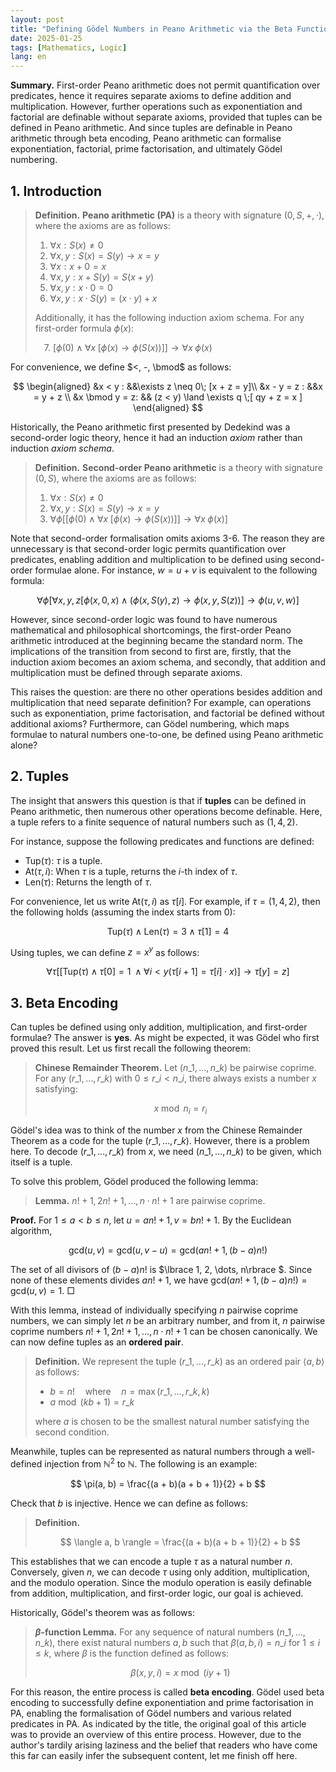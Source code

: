 ```yaml
---
layout: post
title: "Defining Gödel Numbers in Peano Arithmetic via the Beta Function"
date: 2025-01-25
tags: [Mathematics, Logic]
lang: en
---
```


**Summary.** First-order Peano arithmetic does not permit quantification over predicates, hence it requires separate axioms to define addition and multiplication. However, further operations such as exponentiation and factorial are definable without separate axioms, provided that tuples can be defined in Peano arithmetic. And since tuples are definable in Peano arithmetic through beta encoding, Peano arithmetic can formalise exponentiation, factorial, prime factorisation, and ultimately Gödel numbering.

## 1. Introduction

> **Definition.** **Peano arithmetic (PA)** is a theory with signature $(0, S, +, \cdot)$, where the axioms are as follows:
>
> 1. $\forall x : S(x) \neq 0$
> 2. $\forall x, y : S(x) = S(y) \rightarrow x = y$
> 3. $\forall x : x + 0 = x$
> 4. $\forall x, y : x + S(y) = S(x + y)$
> 5. $\forall x, y : x \cdot 0 = 0$
> 6. $\forall x, y : x \cdot S(y) = (x \cdot y) + x$
>
> Additionally, it has the following induction axiom schema. For any first-order formula $\phi(x)$:
>
> &emsp;7\. $\big[ \phi(0) \land \forall x \; [ \phi(x) \rightarrow \phi(S(x)) ] \big] \rightarrow \forall x \;\phi(x)$

For convenience, we define $<, -, \bmod$ as follows:

$$
\begin{aligned}
&x < y : &&\exists z \neq 0\; [x + z = y]\\
&x - y = z : &&x = y + z \\
&x \bmod y = z: && (z < y) \land \exists q \;[ qy + z = x ]
\end{aligned}
$$

Historically, the Peano arithmetic first presented by Dedekind was a second-order logic theory, hence it had an induction _axiom_ rather than induction _axiom schema_.

> **Definition.** **Second-order Peano arithmetic** is a theory with signature $(0, S)$, where the axioms are as follows:
>
> 1. $\forall x : S(x) \neq 0$
> 2. $\forall x, y : S(x) = S(y) \rightarrow x = y$
> 3. $\forall \phi \bigg[ \big[ \phi(0) \land \forall x \; [ \phi(x) \rightarrow \phi(S(x)) ] \big] \rightarrow \forall x \;\phi(x)\bigg]$

Note that second-order formalisation omits axioms 3-6. The reason they are unnecessary is that second-order logic permits quantification over predicates, enabling addition and multiplication to be defined using second-order formulae alone. For instance, $w = u + v$ is equivalent to the following formula:

$$
\forall \phi \bigg[ \forall x, y, z \big[ \phi(x, 0, x) \land (\phi(x, S(y), z) \rightarrow \phi(x, y, S(z)) \big] \rightarrow \phi(u, v, w) \bigg]
$$

However, since second-order logic was found to have numerous mathematical and philosophical shortcomings, the first-order Peano arithmetic introduced at the beginning became the standard norm. The implications of the transition from second to first are, firstly, that the induction axiom becomes an axiom schema, and secondly, that addition and multiplication must be defined through separate axioms.

This raises the question: are there no other operations besides addition and multiplication that need separate definition? For example, can operations such as exponentiation, prime factorisation, and factorial be defined without additional axioms? Furthermore, can Gödel numbering, which maps formulae to natural numbers one-to-one, be defined using Peano arithmetic alone?

## 2. Tuples

The insight that answers this question is that if **tuples** can be defined in Peano arithmetic, then numerous other operations become definable. Here, a tuple refers to a finite sequence of natural numbers such as $(1, 4, 2)$.

For instance, suppose the following predicates and functions are defined:

- $\mathrm{Tup}(\tau):$ $\tau$ is a tuple.
- $\mathrm{At}(\tau, i):$ When $\tau$ is a tuple, returns the $i$-th index of $\tau$.
- $\mathrm{Len}(\tau):$ Returns the length of $\tau$.

For convenience, let us write $\mathrm{At}(\tau, i)$ as $\tau[i]$. For example, if $\tau = (1, 4, 2)$, then the following holds (assuming the index starts from 0):

$$
\mathrm{Tup}(\tau) \; \land \;  \mathrm{Len}(\tau) = 3 \;\land\; \tau[1] = 4
$$

Using tuples, we can define $z = x^y$ as follows:

$$
\forall \tau \bigg[ \big[ \mathrm{Tup}(\tau)\; \land \; \tau[0] = 1 \;\land \forall i < y (\tau[i + 1] = \tau[i] \cdot x) \big] \rightarrow \tau[y] = z \bigg]
$$

## 3. Beta Encoding

Can tuples be defined using only addition, multiplication, and first-order formulae? The answer is **yes**. As might be expected, it was Gödel who first proved this result. Let us first recall the following theorem:

> **Chinese Remainder Theorem.** Let $(n\_1, \dots, n\_k)$ be pairwise coprime. For any $(r\_1, \dots, r\_k)$ with $0 \leq r\_i < n\_i$, there always exists a number $x$ satisfying:
>
> $$
> x \bmod n_i = r_i
> $$

Gödel's idea was to think of the number $x$ from the Chinese Remainder Theorem as a code for the tuple $(r\_1, \dots, r\_k)$. However, there is a problem here. To decode $(r\_1, \dots, r\_k)$ from $x$, we need $(n\_1, \dots, n\_k)$ to be given, which itself is a tuple.

To solve this problem, Gödel produced the following lemma:

> **Lemma.** $n!+ 1, 2n! + 1, \dots, n \cdot n! + 1$ are pairwise coprime.

**Proof.** For $1 \leq a < b \leq n$, let $u = an! + 1, v = bn! + 1$. By the Euclidean algorithm,

$$
\mathrm{gcd}(u, v) = \mathrm{gcd}(u, v - u) = \mathrm{gcd}(an! + 1, (b - a)n!)
$$

The set of all divisors of $(b - a)n!$ is $\lbrace  1, 2, \dots, n\rbrace $. Since none of these elements divides $an! + 1$, we have $\mathrm{gcd}(an! + 1, (b - a)n!) = \mathrm{gcd}(u, v) = 1$. □

With this lemma, instead of individually specifying $n$ pairwise coprime numbers, we can simply let $n$ be an arbitrary number, and from it, $n$ pairwise coprime numbers $n! + 1, 2n! + 1, \dots, n \cdot n! + 1$ can be chosen canonically. We can now define tuples as an **ordered pair**.

> **Definition.** We represent the tuple $(r\_1, \dots, r\_k)$ as an ordered pair $\langle a, b \rangle$ as follows:
>
> - $b = n! \quad \text{where} \quad n = \max(r\_1, \dots, r\_k, k)$
> - $a \bmod (kb + 1) = r\_k$
>
> where $a$ is chosen to be the smallest natural number satisfying the second condition.

Meanwhile, tuples can be represented as natural numbers through a well-defined injection from $\mathbb{N}^2$ to $\mathbb{N}$. The following is an example:

$$
\pi(a, b) = \frac{(a + b)(a + b + 1)}{2} + b
$$

Check that $b$ is injective. Hence we can define as follows:

> **Definition.**
>
> $$
> \langle a, b \rangle = \frac{(a + b)(a + b + 1)}{2} + b
> $$

This establishes that we can encode a tuple $\tau$ as a natural number $n$. Conversely, given $n$, we can decode $\tau$ using only addition, multiplication, and the modulo operation. Since the modulo operation is easily definable from addition, multiplication, and first-order logic, our goal is achieved.

Historically, Gödel's theorem was as follows:

> **$\beta$-function Lemma.** For any sequence of natural numbers $(n\_1, \dots, n\_k)$, there exist natural numbers $a, b$ such that $\beta(a, b, i) = n\_i$ for $1 \leq i \leq k$, where $\beta$ is the function defined as follows:
>
> $$
> \beta(x, y, i) = x \bmod (iy + 1)
> $$

For this reason, the entire process is called **beta encoding**. Gödel used beta encoding to successfully define exponentiation and prime factorisation in PA, enabling the formalisation of Gödel numbers and various related predicates in PA. As indicated by the title, the original goal of this article was to provide an overview of this entire process. However, due to the author's tardily arising laziness and the belief that readers who have come this far can easily infer the subsequent content, let me finish off here.
